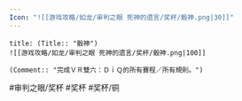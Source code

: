 ```yaml
---
Icon: "![[游戏攻略/如龙/审判之眼 死神的遗言/奖杯/骰神.png|30]]"
---
```

```ad-common-bronze-trophy
title: (Title:: "骰神")
![[游戏攻略/如龙/审判之眼 死神的遗言/奖杯/骰神.png|100]]

(Comment:: "完成ＶＲ雙六：ＤｉＱ的所有賽程／所有規則。")
```

#审判之眼/奖杯 #奖杯 #奖杯/铜
